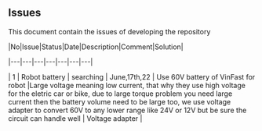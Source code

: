 ## Issues

This document contain the issues of developing the repository

|No|Issue|Status|Date|Description|Comment|Solution|

|---|---|---|---|---|---|---|

| 1 | Robot battery | searching | June,17th,22 | Use 60V battery of VinFast for robot  |Large voltage meaning low current, that why they use high voltage for the eletric car or bike, due to large torque problem you need large current then the battery volume need to be large too, we use voltage adapter to convert 60V to any lower range like 24V or 12V but be sure the circuit can handle well | Voltage adapter  |


